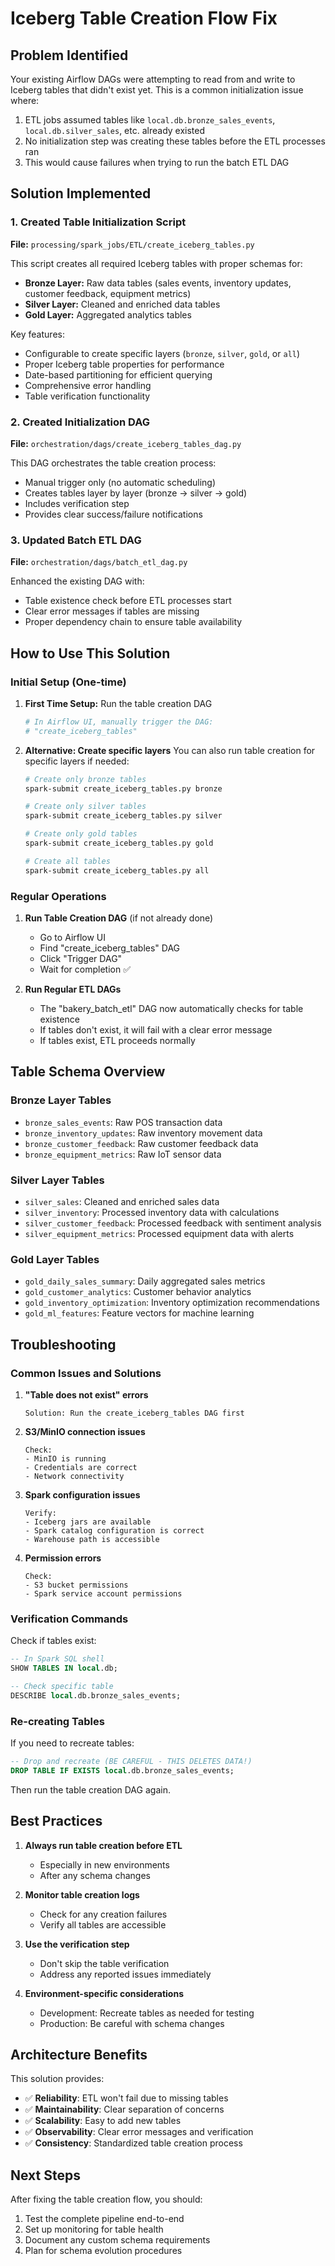 # Iceberg Table Creation Flow Fix

## Problem Identified

Your existing Airflow DAGs were attempting to read from and write to Iceberg tables that didn't exist yet. This is a common initialization issue where:

1. ETL jobs assumed tables like `local.db.bronze_sales_events`, `local.db.silver_sales`, etc. already existed
2. No initialization step was creating these tables before the ETL processes ran
3. This would cause failures when trying to run the batch ETL DAG

## Solution Implemented

### 1. Created Table Initialization Script

**File:** `processing/spark_jobs/ETL/create_iceberg_tables.py`

This script creates all required Iceberg tables with proper schemas for:
- **Bronze Layer:** Raw data tables (sales events, inventory updates, customer feedback, equipment metrics)
- **Silver Layer:** Cleaned and enriched data tables
- **Gold Layer:** Aggregated analytics tables

Key features:
- Configurable to create specific layers (`bronze`, `silver`, `gold`, or `all`)
- Proper Iceberg table properties for performance
- Date-based partitioning for efficient querying
- Comprehensive error handling
- Table verification functionality

### 2. Created Initialization DAG

**File:** `orchestration/dags/create_iceberg_tables_dag.py`

This DAG orchestrates the table creation process:
- Manual trigger only (no automatic scheduling)
- Creates tables layer by layer (bronze → silver → gold)
- Includes verification step
- Provides clear success/failure notifications

### 3. Updated Batch ETL DAG

**File:** `orchestration/dags/batch_etl_dag.py`

Enhanced the existing DAG with:
- Table existence check before ETL processes start
- Clear error messages if tables are missing
- Proper dependency chain to ensure table availability

## How to Use This Solution

### Initial Setup (One-time)

1. **First Time Setup:** Run the table creation DAG
   ```bash
   # In Airflow UI, manually trigger the DAG:
   # "create_iceberg_tables"
   ```

2. **Alternative: Create specific layers**
   You can also run table creation for specific layers if needed:
   ```bash
   # Create only bronze tables
   spark-submit create_iceberg_tables.py bronze
   
   # Create only silver tables  
   spark-submit create_iceberg_tables.py silver
   
   # Create only gold tables
   spark-submit create_iceberg_tables.py gold
   
   # Create all tables
   spark-submit create_iceberg_tables.py all
   ```

### Regular Operations

1. **Run Table Creation DAG** (if not already done)
   - Go to Airflow UI
   - Find "create_iceberg_tables" DAG
   - Click "Trigger DAG"
   - Wait for completion ✅

2. **Run Regular ETL DAGs**
   - The "bakery_batch_etl" DAG now automatically checks for table existence
   - If tables don't exist, it will fail with a clear error message
   - If tables exist, ETL proceeds normally

## Table Schema Overview

### Bronze Layer Tables
- `bronze_sales_events`: Raw POS transaction data
- `bronze_inventory_updates`: Raw inventory movement data
- `bronze_customer_feedback`: Raw customer feedback data
- `bronze_equipment_metrics`: Raw IoT sensor data

### Silver Layer Tables
- `silver_sales`: Cleaned and enriched sales data
- `silver_inventory`: Processed inventory data with calculations
- `silver_customer_feedback`: Processed feedback with sentiment analysis
- `silver_equipment_metrics`: Processed equipment data with alerts

### Gold Layer Tables
- `gold_daily_sales_summary`: Daily aggregated sales metrics
- `gold_customer_analytics`: Customer behavior analytics
- `gold_inventory_optimization`: Inventory optimization recommendations
- `gold_ml_features`: Feature vectors for machine learning

## Troubleshooting

### Common Issues and Solutions

1. **"Table does not exist" errors**
   ```
   Solution: Run the create_iceberg_tables DAG first
   ```

2. **S3/MinIO connection issues**
   ```
   Check: 
   - MinIO is running
   - Credentials are correct
   - Network connectivity
   ```

3. **Spark configuration issues**
   ```
   Verify:
   - Iceberg jars are available
   - Spark catalog configuration is correct
   - Warehouse path is accessible
   ```

4. **Permission errors**
   ```
   Check:
   - S3 bucket permissions
   - Spark service account permissions
   ```

### Verification Commands

Check if tables exist:
```sql
-- In Spark SQL shell
SHOW TABLES IN local.db;

-- Check specific table
DESCRIBE local.db.bronze_sales_events;
```

### Re-creating Tables

If you need to recreate tables:
```sql
-- Drop and recreate (BE CAREFUL - THIS DELETES DATA!)
DROP TABLE IF EXISTS local.db.bronze_sales_events;
```

Then run the table creation DAG again.

## Best Practices

1. **Always run table creation before ETL**
   - Especially in new environments
   - After any schema changes

2. **Monitor table creation logs**
   - Check for any creation failures
   - Verify all tables are accessible

3. **Use the verification step**
   - Don't skip the table verification
   - Address any reported issues immediately

4. **Environment-specific considerations**
   - Development: Recreate tables as needed for testing
   - Production: Be careful with schema changes

## Architecture Benefits

This solution provides:
- ✅ **Reliability**: ETL won't fail due to missing tables
- ✅ **Maintainability**: Clear separation of concerns
- ✅ **Scalability**: Easy to add new tables
- ✅ **Observability**: Clear error messages and verification
- ✅ **Consistency**: Standardized table creation process

## Next Steps

After fixing the table creation flow, you should:
1. Test the complete pipeline end-to-end
2. Set up monitoring for table health
3. Document any custom schema requirements
4. Plan for schema evolution procedures